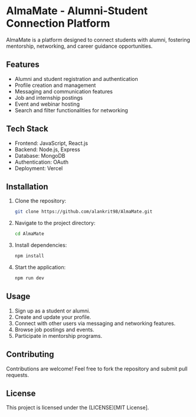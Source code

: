 # AlmaMate - Alumni-Student Connection Platform

AlmaMate is a platform designed to connect students with alumni, fostering mentorship, networking, and career guidance opportunities.

## Features

- Alumni and student registration and authentication
- Profile creation and management
- Messaging and communication features
- Job and internship postings
- Event and webinar hosting
- Search and filter functionalities for networking

## Tech Stack

- Frontend: JavaScript, React.js
- Backend: Node.js, Express
- Database: MongoDB
- Authentication: OAuth
- Deployment: Vercel

## Installation

1. Clone the repository:
   ```bash
   git clone https://github.com/alankrit98/AlmaMate.git
   ```
2. Navigate to the project directory:
   ```bash
   cd AlmaMate
   ```
3. Install dependencies:
   ```bash
   npm install
   ```
4. Start the application:
   ```bash
   npm run dev
   ```

## Usage

1. Sign up as a student or alumni.
2. Create and update your profile.
3. Connect with other users via messaging and networking features.
4. Browse job postings and events.
5. Participate in mentorship programs.

## Contributing

Contributions are welcome! Feel free to fork the repository and submit pull requests.

## License

This project is licensed under the (LICENSE)[MIT License].

